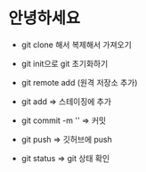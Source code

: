 # 안녕하세요

- git clone 해서 복제해서 가져오기

- git init으로 git 초기화하기

- git remote add (원격 저장소 추가)

- git add => 스테이징에 추가

- git commit -m '' => 커밋

- git push => 깃허브에 push

- git status => git 상태 확인

